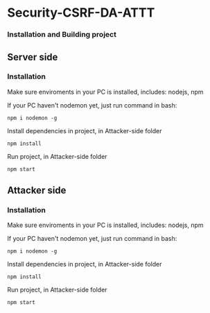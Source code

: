 # Security-CSRF-DA-ATTT
### Installation and Building project
## Server side
### Installation
Make sure enviroments in your PC is installed, includes: nodejs, npm

If your PC haven't nodemon yet, just run command in bash:
```
npm i nodemon -g
```

Install dependencies in project, in Attacker-side folder
```
npm install
```

Run project, in Attacker-side folder

```
npm start
```

## Attacker side
### Installation
Make sure enviroments in your PC is installed, includes: nodejs, npm

If your PC haven't nodemon yet, just run command in bash:
```
npm i nodemon -g
```

Install dependencies in project, in Attacker-side folder
```
npm install
```

Run project, in Attacker-side folder

```
npm start
```

